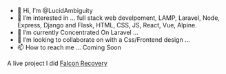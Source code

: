 - 👋 Hi, I’m @LucidAmbiguity
- 👀 I’m interested in ... full stack web develpoment, LAMP, Laravel, Node, Express, Django and Flask, HTML, CSS, JS, React, Vue, Alpine. 
- 🌱 I’m currently Concentrated On Laravel ... 
- 💞️ I’m looking to collaborate on with a Css/Frontend design ...
- 📫 How to reach me ... Coming Soon

A live project I did <a href="https://www.falcon-recovery.com" target="_blank">Falcon Recovery</a>

<!---
LucidAmbiguity/LucidAmbiguity is a ✨ special ✨ repository because its `README.md` (this file) appears on your GitHub profile.
You can click the Preview link to take a look at your changes.
--->
